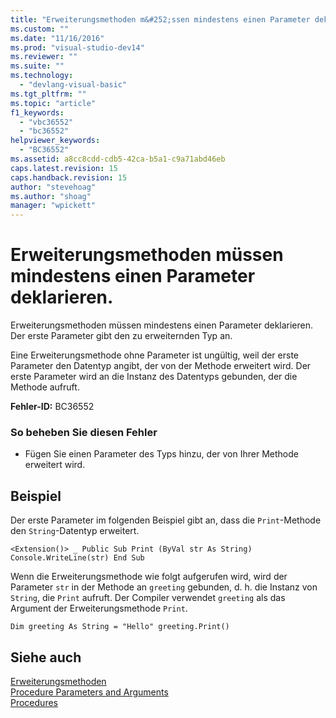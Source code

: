 ```yaml
---
title: "Erweiterungsmethoden m&#252;ssen mindestens einen Parameter deklarieren. | Microsoft Docs"
ms.custom: ""
ms.date: "11/16/2016"
ms.prod: "visual-studio-dev14"
ms.reviewer: ""
ms.suite: ""
ms.technology: 
  - "devlang-visual-basic"
ms.tgt_pltfrm: ""
ms.topic: "article"
f1_keywords: 
  - "vbc36552"
  - "bc36552"
helpviewer_keywords: 
  - "BC36552"
ms.assetid: a8cc8cdd-cdb5-42ca-b5a1-c9a71abd46eb
caps.latest.revision: 15
caps.handback.revision: 15
author: "stevehoag"
ms.author: "shoag"
manager: "wpickett"
---
```

# Erweiterungsmethoden m&#252;ssen mindestens einen Parameter deklarieren.
Erweiterungsmethoden müssen mindestens einen Parameter deklarieren. Der erste Parameter gibt den zu erweiternden Typ an.  
  
 Eine Erweiterungsmethode ohne Parameter ist ungültig, weil der erste Parameter den Datentyp angibt, der von der Methode erweitert wird. Der erste Parameter wird an die Instanz des Datentyps gebunden, der die Methode aufruft.  
  
 **Fehler\-ID:** BC36552  
  
### So beheben Sie diesen Fehler  
  
-   Fügen Sie einen Parameter des Typs hinzu, der von Ihrer Methode erweitert wird.  
  
## Beispiel  
 Der erste Parameter im folgenden Beispiel gibt an, dass die `Print`\-Methode den `String`\-Datentyp erweitert.  
  
```  
<Extension()> _ Public Sub Print (ByVal str As String) Console.WriteLine(str) End Sub  
```  
  
 Wenn die Erweiterungsmethode wie folgt aufgerufen wird, wird der Parameter `str` in der Methode an `greeting` gebunden, d. h. die Instanz von `String`, die `Print` aufruft. Der Compiler verwendet `greeting` als das Argument der Erweiterungsmethode `Print`.  
  
```  
Dim greeting As String = "Hello" greeting.Print()  
```  
  
## Siehe auch  
 [Erweiterungsmethoden](../../visual-basic/programming-guide/language-features/procedures/extension-methods.md)   
 [Procedure Parameters and Arguments](../../visual-basic/programming-guide/language-features/procedures/procedure-parameters-and-arguments.md)   
 [Procedures](../../visual-basic/programming-guide/language-features/procedures/index.md)